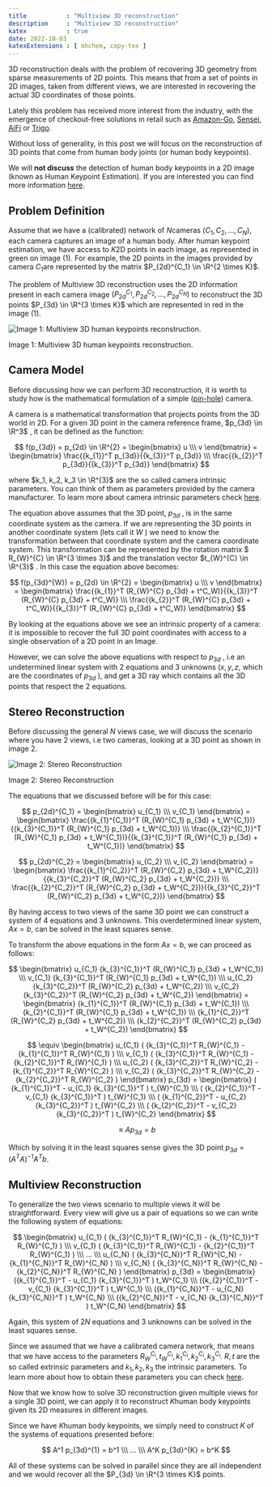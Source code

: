 ```yaml
---
title           : "Multiview 3D reconstruction"
description     : "Multiview 3D reconstruction"
katex           : true
date: 2022-10-03
katexExtensions : [ mhchem, copy-tex ]
---
```


3D reconstruction deals with the problem of recovering 3D geometry from sparse measurements of 2D points. This means that from a set of points in 2D images, taken from different views, we are interested in recovering the actual 3D coordinates of those points.

Lately this problem has received more interest from the industry, with the emergence of checkout-free solutions in retail such as [Amazon-Go](https://www.amazon.com/b?ie=UTF8&node=16008589011), [Sensei](https://www.sensei.tech/), [AiFi](https://aifi.com/) or [Trigo](https://www.trigoretail.com/). 

Without loss of generality, in this post we will focus on the reconstruction of 3D points that come from human body joints (or human body keypoints).

We will **not discuss** the detection of human body keypoints in a 2D image (known as Human Keypoint Estimation). If you are interested you can find more information [here](https://learnopencv.com/human-pose-estimation-using-keypoint-rcnn-in-pytorch/).

## Problem Definition

Assume that we have a (calibrated) network of $N$cameras $(C_1, C_2, …, C_N)$, each camera captures an image of a human body. After human keypoint estimation, we have access to $K$2D points in each image, as represented in green on image (1). For example,  the 2D points in the images provided by camera $C_1$are represented by the matrix $P_{2d}^{C_1} \in \R^{2 \times K}$. 

The problem of Multiview 3D reconstruction uses the 2D information present in each camera image $(P_{2d}^{C_1}, P_{2d}^{C_2}, ..., P_{2d}^{C_N})$ to reconstruct the 3D points $P_{3d} \in \R^{3 \times K}$ which are represented in red in the image (1).

![Image 1: Multiview 3D human keypoints reconstruction.](/posts/img/multiview-3d-reconstruction/image_1.png)

Image 1: Multiview 3D human keypoints reconstruction.

## Camera Model

Before discussing how we can perform 3D reconstruction, it is worth to study how is the mathematical formulation of a simple ([pin-hole](https://en.wikipedia.org/wiki/Pinhole_camera)) camera.

A camera is a mathematical transformation that projects points from the 3D world in 2D.  For a given 3D point in the camera reference frame, $p_{3d} \in \R^3$ ,  it can be defined as the function:
 
$$
  f(p_{3d}) = p_{2d} \in \R^{2} = 
  \begin{bmatrix}
    u \\\
    v
  \end{bmatrix} =
  \begin{bmatrix}
  \frac{{k_{1}}^T p_{3d}}{{k_{3}}^T p_{3d}} \\\
    \frac{{k_{2}}^T p_{3d}}{{k_{3}}^T p_{3d}}
  \end{bmatrix}
$$

where $k_1, k_2, k_3 \in \R^{3}$ are the so called camera intrinsic parameters. You can think of them as parameters provided by the camera manufacturer. To learn more about camera intrinsic parameters check [here](https://ksimek.github.io/2013/08/13/intrinsic/).

The equation above assumes that the 3D point, $p_{3d}$ , is in the same coordinate system as the camera. If we are representing the 3D points in another coordinate system (lets call it $W$ ) we need to know the transformation between that coordinate system and the camera coordinate system.
This transformation can be represented by the rotation matrix $ R_{W}^{C} \in \R^{3 \times 3}$ and the translation vector  $t_{W}^{C} \in \R^{3}$ . In this case the equation above becomes:

$$
  f(p_{3d}^{W}) = p_{2d} \in \R^{2} = \begin{bmatrix}
  u \\\
  v
  \end{bmatrix} =
  \begin{bmatrix}
    \frac{{k_{1}}^T (R_{W}^{C} p_{3d} + t^C_W)}{{k_{3}}^T (R_{W}^{C} p_{3d} + t^C_W)} \\\
    \frac{{k_{2}}^T (R_{W}^{C} p_{3d} + t^C_W)}{{k_{3}}^T (R_{W}^{C} p_{3d} + t^C_W)}
  \end{bmatrix}
$$

By looking at the equations above we see an intrinsic property of a camera: it is impossible to recover the full 3D point coordinates with access to a single observation of a 2D point in an Image.

However, we can solve the above equations with respect to $p_{3d}$ , i.e an undetermined linear system with 2 equations and 3 unknowns ($x, y, z$, which are the coordinates of $p_{3d}$ ), and get a 3D ray which contains all the 3D points that respect the 2 equations.

## Stereo Reconstruction

Before discussing the general $N$ views case, we will discuss the scenario where you have $2$ views, i.e two cameras, looking at a 3D point as shown in image 2.

![Image 2: Stereo Reconstruction](/posts/img/multiview-3d-reconstruction/image_2.png)

Image 2: Stereo Reconstruction

The equations that we discussed before will be for this case:

$$
  p_{2d}^{C_1} = \begin{bmatrix}
    u_{C_1} \\\
    v_{C_1}
  \end{bmatrix} =
  \begin{bmatrix}
    \frac{{k_{1}^{C_1}}^T (R_{W}^{C_1} p_{3d} + t_W^{C_1})}{{k_{3}^{C_1}}^T (R_{W}^{C_1} p_{3d} + t_W^{C_1})} \\\
    \frac{{k_{2}^{C_1}}^T (R_{W}^{C_1} p_{3d} + t_W^{C_1})}{{k_{3}^{C_1}}^T (R_{W}^{C_1} p_{3d} + t_W^{C_1})} 
  \end{bmatrix}
$$

$$
  p_{2d}^{C_2} = \begin{bmatrix}
    u_{C_2} \\\
    v_{C_2}
  \end{bmatrix} =
  \begin{bmatrix}
    \frac{{k_{1}^{C_2}}^T (R_{W}^{C_2} p_{3d} + t_W^{C_2})}{{k_{3}^{C_2}}^T (R_{W}^{C_2} p_{3d} + t_W^{C_2})} \\\
    \frac{{k_{2}^{C_2}}^T (R_{W}^{C_2} p_{3d} + t_W^{C_2})}{{k_{3}^{C_2}}^T (R_{W}^{C_2} p_{3d} + t_W^{C_2})} 
  \end{bmatrix}
$$

By having access to two views of the same 3D point we can construct a system of 4 equations and 3 unknowns. This overdetermined linear system, $Ax=b$, can be solved in the least squares sense.

To transform the above equations in the form $Ax=b$, we can proceed as follows:

$$
\begin{bmatrix}
  u_{C_1} {k_{3}^{C_1}}^T (R_{W}^{C_1} p_{3d} + t_W^{C_1}) 
  \\\
  v_{C_1} {k_{3}^{C_1}}^T (R_{W}^{C_1} p_{3d} + t_W^{C_1})
  \\\
  u_{C_2} {k_{3}^{C_2}}^T (R_{W}^{C_2} p_{3d} + t_W^{C_2}) 
  \\\
  v_{C_2} {k_{3}^{C_2}}^T (R_{W}^{C_2} p_{3d} + t_W^{C_2})
\end{bmatrix} = 
\begin{bmatrix}
  {k_{1}^{C_1}}^T (R_{W}^{C_1}  p_{3d} + t_W^{C_1}) 
  \\\
  {k_{2}^{C_1}}^T (R_{W}^{C_1} p_{3d} + t_W^{C_1}) 
  \\\
  {k_{1}^{C_2}}^T (R_{W}^{C_2}  p_{3d} + t_W^{C_2})
  \\\
  {k_{2}^{C_2}}^T (R_{W}^{C_2} p_{3d} + t_W^{C_2})
\end{bmatrix}
$$

$$
\equiv
\begin{bmatrix}
  u_{C_1} ( {k_{3}^{C_1}}^T R_{W}^{C_1} - {k_{1}^{C_1}}^T R_{W}^{C_1} )
  \\\ 
  v_{C_1} ( {k_{3}^{C_1}}^T R_{W}^{C_1} - {k_{2}^{C_1}}^T R_{W}^{C_1} )
  \\\ 
  u_{C_2} ( {k_{3}^{C_2}}^T R_{W}^{C_2} - {k_{1}^{C_2}}^T R_{W}^{C_2} )
  \\\ 
  v_{C_2} ( {k_{3}^{C_2}}^T R_{W}^{C_2} - {k_{2}^{C_2}}^T R_{W}^{C_2} )
\end{bmatrix}  p_{3d} = 
\begin{bmatrix}
  ( {k_{1}^{C_1}}^T - u_{C_1} {k_{3}^{C_1}}^T ) t_{W}^{C_1}
  \\\
  ( {k_{2}^{C_1}}^T - v_{C_1} {k_{3}^{C_1}}^T ) t_{W}^{C_1}
  \\\
  ( {k_{1}^{C_2}}^T - u_{C_2} {k_{3}^{C_2}}^T ) t_{W}^{C_2}
  \\\
  ( {k_{2}^{C_2}}^T - v_{C_2} {k_{3}^{C_2}}^T ) t_{W}^{C_2}
\end{bmatrix}
$$

$$
\equiv A p_{3d} = b
$$

Which by solving it in the least squares sense gives the 3D point $p_{3d} = (A^T A)^{-1} A^T b$.

## Multiview Reconstruction

To generalize the two views scenario to multiple views it will be straightforward. Every view will give us a pair of equations so we can write the following system of equations:

$$
\begin{bmatrix}
u_{C_1} ( {k_{3}^{C_1}}^T R_{W}^{C_1} - {k_{1}^{C_1}}^T R_{W}^{C_1} )
\\\
v_{C_1} ( {k_{3}^{C_1}}^T R_{W}^{C_1} - {k_{2}^{C_1}}^T R_{W}^{C_1} )
\\\
...
\\\
u_{C_N} ( {k_{3}^{C_N}}^T R_{W}^{C_N} - {k_{1}^{C_N}}^T R_{W}^{C_N} )
\\\
v_{C_N} ( {k_{3}^{C_N}}^T R_{W}^{C_N} - {k_{2}^{C_N}}^T R_{W}^{C_N} )
\end{bmatrix} p_{3d} =
\begin{bmatrix}
({k_{1}^{C_1}}^T - u_{C_1} {k_{3}^{C_1}}^T ) t_W^{C_1}
\\\
({k_{2}^{C_1}}^T - v_{C_1} {k_{3}^{C_1}}^T ) t_W^{C_1}
\\\
({k_{1}^{C_N}}^T - u_{C_N} {k_{3}^{C_N}}^T ) t_W^{C_N}
\\\
({k_{2}^{C_N}}^T - v_{C_N} {k_{3}^{C_N}}^T ) t_W^{C_N}
\end{bmatrix}
$$

Again, this system of $2N$ equations and $3$ unknowns can be solved in the least squares sense.

Since we assumed that we have a calibrated camera network, that means that we have access to the parameters $R_{W}^{C_i}, t_{W}^{C_i}, k_1^{C_i}, k_2^{C_i}, k_3^{C_i}$. $R, t$ are the so called extrinsic parameters and $k_1, k_2, k_3$ the intrinsic parameters. To learn more about how to obtain these parameters you can check [here](https://people.cs.rutgers.edu/~elgammal/classes/cs534/lectures/Calibration.pdf)**.**

Now that we know how to solve 3D reconstruction given multiple views for a single 3D point, we can apply it to reconstruct $K$human body keypoints given its 2D measures in different images.

Since we have $K$human body keypoints, we simply need to construct $K$ of the systems of equations presented before:

$$
A^1 p_{3d}^{1} = b^1 \\\
... \\\
A^K p_{3d}^{K} = b^K
$$

All of these systems can be solved in parallel since they are all independent and we would recover all the $P_{3d} \in \R^{3 \times K}$ points.